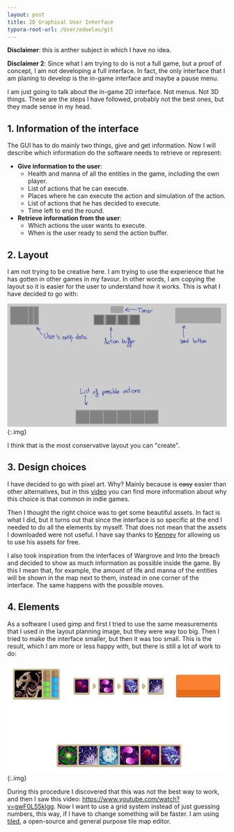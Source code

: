 ```yaml
---
layout: post
title: 2D Graphical User Interface
typora-root-url: /User/edoelas/git
---
```


**Disclaimer**: this is anther subject in which I have no idea.

**Disclaimer 2**: Since what I am trying to do is not a full game, but a proof of concept, I am not developing a full interface. In fact, the only interface that I am planing to develop is the in-game interface and maybe a pause menu.

I am just going to talk about the in-game 2D interface. Not menus. Not 3D things. These are the steps I have followed, probably not the best ones, but they made sense in my head.

## 1. Information of the interface

The GUI has to do mainly two things, give and get information. Now I will describe which information do the  software needs to retrieve or represent:

- **Give information to the user**:
  - Health and manna of all the entities in the game, including the own player.
  - List of actions that he can execute.
  - Places where he can execute the action and simulation of the action.
  - List of actions that he has decided to execute.
  - Time left to end the round.
- **Retrieve information from the user**:
  - Which actions the user wants to execute.
  - When is the user ready to send the action buffer.



## 2. Layout

I am not trying to be creative here. I am trying to use the experience that he has gotten in other games in my favour. In other words, I am copying the layout so it is easier for the user to understand how it works. This is what I have decided to go with:

![](/tfgblog/assets/images/Guilayout.svg){:.img}

I think that is the most conservative layout you can "create".



## 3. Design choices

I have decided to go with pixel art. Why? Mainly because is ~~easy~~ easier than other alternatives, but in this [video](https://www.youtube.com/watch?v=m48xthwkpI0) you can find more information about why this choice is that common in indie games.

Then I thought the right choice was to get some beautiful assets. In fact is what I did, but it turns out that since the interface is so specific at the end I needed to do all the elements by myself. That does not mean that the assets I downloaded were not useful. I have say thanks to [Kenney](https://www.kenney.nl/) for allowing us to use his assets for free.

I also took inspiration from the interfaces of Wargrove and Into the breach and decided to show as much information as possible inside the game. By this I mean that, for example, the amount of life and manna of the entities will be shown in the map next to them, instead in one corner of the interface. The same happens with the possible moves.



## 4. Elements

As a software I used gimp and first I tried to use the same measurements that I used in the layout planning image, but they were way too big. Then I tried to make the interface smaller, but then it was too small. This is the result, which I am more or less happy with, but there is still a lot of work to do:

![](/tfgblog/assets/images/elements.png){:.img}

During this procedure I discovered that this was not the best way to work, and then I saw this video: https://www.youtube.com/watch?v=gwF0L55kIgg. Now I want to use a grid system instead of just guessing numbers, this way, if I have to change something will be faster. I am using [tiled](https://www.mapeditor.org/), a open-source and general purpose tile map editor.


